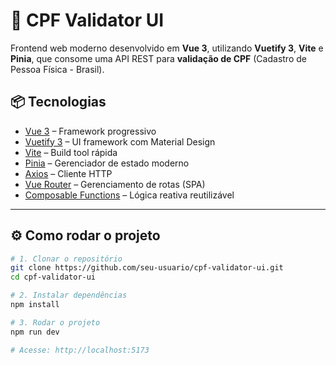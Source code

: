 # 🔎 CPF Validator UI

Frontend web moderno desenvolvido em **Vue 3**, utilizando **Vuetify 3**, **Vite** e **Pinia**, que consome uma API REST para **validação de CPF** (Cadastro de Pessoa Física - Brasil).

## 📦 Tecnologias

- [Vue 3](https://vuejs.org/) – Framework progressivo
- [Vuetify 3](https://next.vuetifyjs.com/) – UI framework com Material Design
- [Vite](https://vitejs.dev/) – Build tool rápida
- [Pinia](https://pinia.vuejs.org/) – Gerenciador de estado moderno
- [Axios](https://axios-http.com/) – Cliente HTTP
- [Vue Router](https://router.vuejs.org/) – Gerenciamento de rotas (SPA)
- [Composable Functions](https://vuejs.org/guide/reusability/composables.html) – Lógica reativa reutilizável

---

## ⚙️ Como rodar o projeto

```bash
# 1. Clonar o repositório
git clone https://github.com/seu-usuario/cpf-validator-ui.git
cd cpf-validator-ui

# 2. Instalar dependências
npm install

# 3. Rodar o projeto
npm run dev

# Acesse: http://localhost:5173

